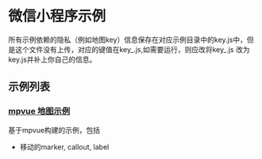 # 微信小程序示例

所有示例依赖的隐私（例如地图key）信息保存在对应示例目录中的key.js中，但是这个文件没有上传，对应的键值在key_.js,如需要运行，则应改将key_.js
改为key.js并补上你自己的信息。

## 示例列表

### [mpvue 地图示例](./mpvue-map/README.md)
基于mpvue构建的示例，包括
- 移动的marker, callout, label
